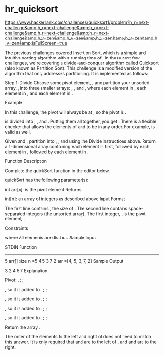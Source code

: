 # hr_quicksort
https://www.hackerrank.com/challenges/quicksort1/problem?h_r=next-challenge&amp;h_r=next-challenge&amp;h_r=next-challenge&amp;h_r=next-challenge&amp;h_r=next-challenge&amp;h_v=zen&amp;h_v=zen&amp;h_v=zen&amp;h_v=zen&amp;h_v=zen&amp;isFullScreen=true

The previous challenges covered Insertion Sort, which is a simple and intuitive sorting algorithm with a running time of . In these next few challenges, we're covering a divide-and-conquer algorithm called Quicksort (also known as Partition Sort). This challenge is a modified version of the algorithm that only addresses partitioning. It is implemented as follows:

Step 1: Divide
Choose some pivot element, , and partition your unsorted array, , into three smaller arrays: , , and , where each element in , each element in , and each element in .

Example

In this challenge, the pivot will always be at , so the pivot is .

 is divided into , , and .
Putting them all together, you get . There is a flexible checker that allows the elements of  and  to be in any order. For example,  is valid as well.

Given  and , partition  into , , and  using the Divide instructions above. Return a 1-dimensional array containing each element in  first, followed by each element in , followed by each element in .

Function Description

Complete the quickSort function in the editor below.

quickSort has the following parameter(s):

int arr[n]:  is the pivot element
Returns

int[n]: an array of integers as described above
Input Format

The first line contains , the size of .
The second line contains  space-separated integers  (the unsorted array). The first integer, , is the pivot element, .

Constraints

 where 
All elements are distinct.
Sample Input

STDIN       Function
-----       --------
5           arr[] size n =5
4 5 3 7 2   arr =[4, 5, 3, 7, 2]
Sample Output

3 2 4 5 7
Explanation

 Pivot: .
; ; 

, so it is added to .
; ; 

, so it is added to .
; ; 

, so it is added to .
; ; 

, so it is added to .
; ; 

Return the array .

The order of the elements to the left and right of  does not need to match this answer. It is only required that  and  are to the left of , and  and  are to the right.
